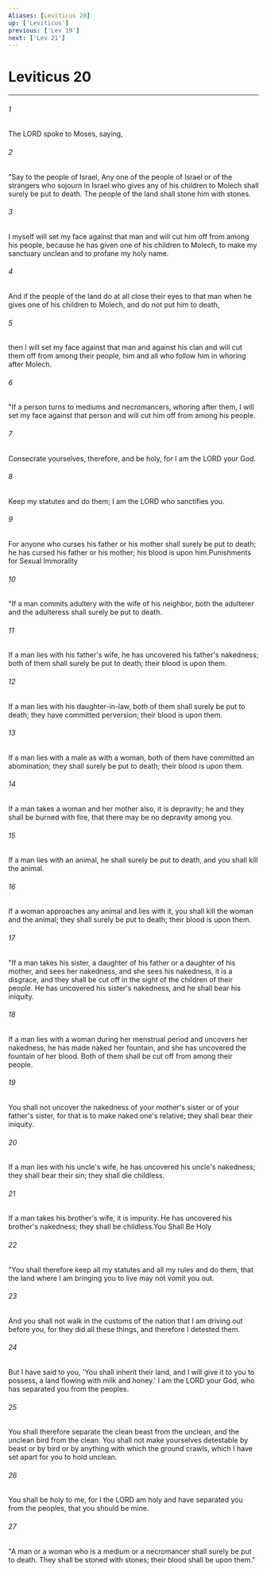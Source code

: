 ```yaml
---
Aliases: [Leviticus 20]
up: ['Leviticus']
previous: ['Lev 19']
next: ['Lev 21']
---
```

# Leviticus 20
***



###### 1 
The LORD spoke to Moses, saying, 

###### 2 
"Say to the people of Israel, Any one of the people of Israel or of the strangers who sojourn in Israel who gives any of his children to Molech shall surely be put to death. The people of the land shall stone him with stones. 

###### 3 
I myself will set my face against that man and will cut him off from among his people, because he has given one of his children to Molech, to make my sanctuary unclean and to profane my holy name. 

###### 4 
And if the people of the land do at all close their eyes to that man when he gives one of his children to Molech, and do not put him to death, 

###### 5 
then I will set my face against that man and against his clan and will cut them off from among their people, him and all who follow him in whoring after Molech. 

###### 6 
"If a person turns to mediums and necromancers, whoring after them, I will set my face against that person and will cut him off from among his people. 

###### 7 
Consecrate yourselves, therefore, and be holy, for I am the LORD your God. 

###### 8 
Keep my statutes and do them; I am the LORD who sanctifies you. 

###### 9 
For anyone who curses his father or his mother shall surely be put to death; he has cursed his father or his mother; his blood is upon him.Punishments for Sexual Immorality 

###### 10 
"If a man commits adultery with the wife of his neighbor, both the adulterer and the adulteress shall surely be put to death. 

###### 11 
If a man lies with his father's wife, he has uncovered his father's nakedness; both of them shall surely be put to death; their blood is upon them. 

###### 12 
If a man lies with his daughter-in-law, both of them shall surely be put to death; they have committed perversion; their blood is upon them. 

###### 13 
If a man lies with a male as with a woman, both of them have committed an abomination; they shall surely be put to death; their blood is upon them. 

###### 14 
If a man takes a woman and her mother also, it is depravity; he and they shall be burned with fire, that there may be no depravity among you. 

###### 15 
If a man lies with an animal, he shall surely be put to death, and you shall kill the animal. 

###### 16 
If a woman approaches any animal and lies with it, you shall kill the woman and the animal; they shall surely be put to death; their blood is upon them. 

###### 17 
"If a man takes his sister, a daughter of his father or a daughter of his mother, and sees her nakedness, and she sees his nakedness, it is a disgrace, and they shall be cut off in the sight of the children of their people. He has uncovered his sister's nakedness, and he shall bear his iniquity. 

###### 18 
If a man lies with a woman during her menstrual period and uncovers her nakedness, he has made naked her fountain, and she has uncovered the fountain of her blood. Both of them shall be cut off from among their people. 

###### 19 
You shall not uncover the nakedness of your mother's sister or of your father's sister, for that is to make naked one's relative; they shall bear their iniquity. 

###### 20 
If a man lies with his uncle's wife, he has uncovered his uncle's nakedness; they shall bear their sin; they shall die childless. 

###### 21 
If a man takes his brother's wife, it is impurity. He has uncovered his brother's nakedness; they shall be childless.You Shall Be Holy 

###### 22 
"You shall therefore keep all my statutes and all my rules and do them, that the land where I am bringing you to live may not vomit you out. 

###### 23 
And you shall not walk in the customs of the nation that I am driving out before you, for they did all these things, and therefore I detested them. 

###### 24 
But I have said to you, 'You shall inherit their land, and I will give it to you to possess, a land flowing with milk and honey.' I am the LORD your God, who has separated you from the peoples. 

###### 25 
You shall therefore separate the clean beast from the unclean, and the unclean bird from the clean. You shall not make yourselves detestable by beast or by bird or by anything with which the ground crawls, which I have set apart for you to hold unclean. 

###### 26 
You shall be holy to me, for I the LORD am holy and have separated you from the peoples, that you should be mine. 

###### 27 
"A man or a woman who is a medium or a necromancer shall surely be put to death. They shall be stoned with stones; their blood shall be upon them."
